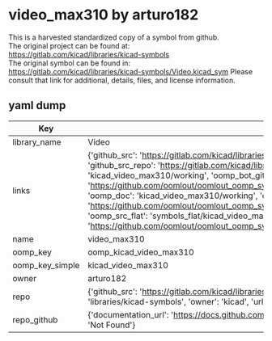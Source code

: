 # video_max310 by arturo182  
This is a harvested standardized copy of a symbol from github.  
The original project can be found at:  
https://gitlab.com/kicad/libraries/kicad-symbols  
The original symbol can be found in:
https://gitlab.com/kicad/libraries/kicad-symbols/Video.kicad_sym
Please consult that link for additional, details, files, and license information.  
## yaml dump  
| Key | Value |  
| --- | --- |  
| library_name | Video |  
| links | {'github_src': 'https://gitlab.com/kicad/libraries/kicad-symbols/Video.kicad_sym', 'github_src_repo': 'https://gitlab.com/kicad/libraries/kicad-symbols', 'oomp_bot': 'kicad_video_max310/working', 'oomp_bot_github': 'https://github.com/oomlout/oomlout_oomp_symbol_bot/tree/main/kicad_video_max310/working', 'oomp_doc': 'kicad_video_max310/working', 'oomp_doc_github': 'https://github.com/oomlout/oomlout_oomp_symbol_doc/tree/main/kicad_video_max310/working', 'oomp_src_flat': 'symbols_flat/kicad_video_max310/working', 'oomp_src_flat_github': 'https://github.com/oomlout/oomlout_oomp_symbol_src/tree/main/kicad_video_max310/working'} |  
| name | video_max310 |  
| oomp_key | oomp_kicad_video_max310 |  
| oomp_key_simple | kicad_video_max310 |  
| owner | arturo182 |  
| repo | {'github_src': 'https://gitlab.com/kicad/libraries/kicad-symbols/Video.kicad_sym', 'name': 'libraries/kicad-symbols', 'owner': 'kicad', 'url': 'https://gitlab.com/kicad/libraries/kicad-symbols'} |  
| repo_github | {'documentation_url': 'https://docs.github.com/rest/repos/repos#get-a-repository', 'message': 'Not Found'} |  


